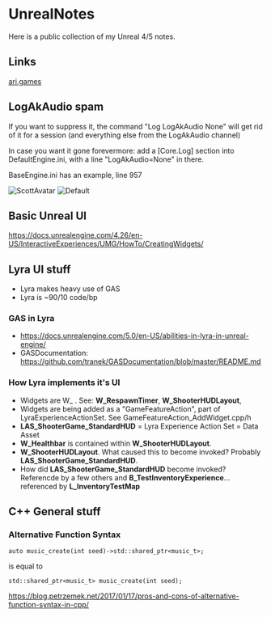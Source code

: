 # UnrealNotes

Here is a public collection of my Unreal 4/5 notes.

## Links
[ari.games](https://flassari.notion.site/Ari-s-Unreal-Engine-Notes-1a75e43f4014464984d4fae0617e5cef)

## LogAkAudio spam
If you want to suppress it, the command "Log LogAkAudio None" will get rid of it for a session (and everything else from the LogAkAudio channel)

In case you want it gone forevermore: add a [Core.Log] section into DefaultEngine.ini, with a line "LogAkAudio=None" in there.

BaseEngine.ini has an example, line 957

![ScottAvatar](https://media.retroachievements.org/UserPic/Scott.png)
![Default](https://media.retroachievements.org/Images/000001.png)


## Basic Unreal UI
https://docs.unrealengine.com/4.26/en-US/InteractiveExperiences/UMG/HowTo/CreatingWidgets/



## Lyra UI stuff
* Lyra makes heavy use of GAS
* Lyra is ~90/10 code/bp

### GAS in Lyra
* https://docs.unrealengine.com/5.0/en-US/abilities-in-lyra-in-unreal-engine/
* GASDocumentation: https://github.com/tranek/GASDocumentation/blob/master/README.md

### How Lyra implements it's UI
* Widgets are W_ . See: **W_RespawnTimer**, **W_ShooterHUDLayout**, 
* Widgets are being added as a "GameFeatureAction", part of LyraExperienceActionSet. See GameFeatureAction_AddWidget.cpp/h
* **LAS_ShooterGame_StandardHUD** = Lyra Experience Action Set = Data Asset
* **W_Healthbar** is contained within **W_ShooterHUDLayout**.
* **W_ShooterHUDLayout**. What caused this to become invoked? Probably **LAS_ShooterGame_StandardHUD**.
* How did **LAS_ShooterGame_StandardHUD** become invoked? Referencde by a few others and **B_TestInventoryExperience**... referenced by **L_InventoryTestMap**


## C++ General stuff
### Alternative Function Syntax
```
auto music_create(int seed)->std::shared_ptr<music_t>;
```
is equal to
```
std::shared_ptr<music_t> music_create(int seed);
```
https://blog.petrzemek.net/2017/01/17/pros-and-cons-of-alternative-function-syntax-in-cpp/

